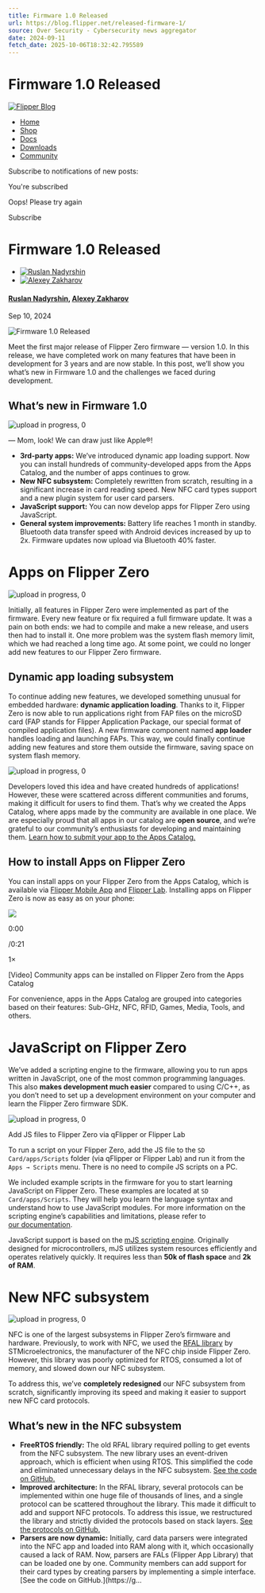 ```yaml
---
title: Firmware 1.0 Released
url: https://blog.flipper.net/released-firmware-1/
source: Over Security - Cybersecurity news aggregator
date: 2024-09-11
fetch_date: 2025-10-06T18:32:42.795589
---
```


# Firmware 1.0 Released

[![Flipper Blog](https://blog.flipper.net/content/images/2022/07/orange_text_transpar-2.png)](https://blog.flipper.net)

* [Home](https://flipperzero.one/)
* [Shop](https://shop.flipperzero.one/)
* [Docs](https://docs.flipper.net/)
* [Downloads](https://flipperzero.one/downloads)
* [Community](https://flipperzero.one/community)

Subscribe to notifications of new posts:

You're subscribed

Oops! Please try again

Subscribe

# Firmware 1.0 Released

* [![Ruslan Nadyrshin](/content/images/size/w100/2024/03/007.jpg)](/author/ruslan/)
* [![Alexey Zakharov](/content/images/size/w100/2024/08/IMG_7628.jpeg)](/author/alexey/)

#### [Ruslan Nadyrshin](/author/ruslan/), [Alexey Zakharov](/author/alexey/)

Sep 10, 2024

![Firmware 1.0 Released](/content/images/size/w2000/2024/09/Flipper_Zero_Firmware_1.0_main_illustration_compressed-1.jpg)

Meet the first major release of Flipper Zero firmware — version 1.0. In this release, we have completed work on many features that have been in development for 3 years and are now stable. In this post, we’ll show you what’s new in Firmware 1.0 and the challenges we faced during development.

## What’s new in Firmware 1.0

![upload in progress, 0](https://blog.flipper.net/content/images/2024/09/Flipper_Zero_Firmware_1.0_whats_new_02--1-.png)

— Mom, look! We can draw just like Apple®!

* **3rd-party apps:** We’ve introduced dynamic app loading support. Now you can install hundreds of community-developed apps from the Apps Catalog, and the number of apps continues to grow.
* **New NFC subsystem:** Completely rewritten from scratch, resulting in a significant increase in card reading speed. New NFC card types support and a new plugin system for user card parsers.
* **JavaScript support:** You can now develop apps for Flipper Zero using JavaScript.
* **General system improvements:** Battery life reaches 1 month in standby. Bluetooth data transfer speed with Android devices increased by up to 2x. Firmware updates now upload via Bluetooth 40% faster.

# Apps on Flipper Zero

![upload in progress, 0](https://blog.flipper.net/content/images/2024/07/Flipper_Zero_apps_installation.jpg)

Initially, all features in Flipper Zero were implemented as part of the firmware. Every new feature or fix required a full firmware update. It was a pain on both ends: we had to compile and make a new release, and users then had to install it. One more problem was the system flash memory limit, which we had reached a long time ago. At some point, we could no longer add new features to our Flipper Zero firmware.

## Dynamic app loading subsystem

To continue adding new features, we developed something unusual for embedded hardware: **dynamic application loading**. Thanks to it, Flipper Zero is now able to run applications right from FAP files on the microSD card (FAP stands for Flipper Application Package, our special format of compiled application files). A new firmware component named **app loader** handles loading and launching FAPs. This way, we could finally continue adding new features and store them outside the firmware, saving space on system flash memory.

![upload in progress, 0](https://blog.flipper.net/content/images/2024/08/Flipper_Zero_dynamic_app_loading_from_microSD_card.jpg)

Developers loved this idea and have created hundreds of applications! However, these were scattered across different communities and forums, making it difficult for users to find them. That’s why we created the Apps Catalog, where apps made by the community are available in one place. We are especially proud that all apps in our catalog are **open source**, and we’re grateful to our community’s enthusiasts for developing and maintaining them. [Learn how to submit your app to the Apps Catalog.](https://github.com/flipperdevices/flipper-application-catalog/blob/main/documentation/Contributing.md)

## How to install Apps on Flipper Zero

You can install apps on your Flipper Zero from the Apps Catalog, which is available via [Flipper Mobile App](https://flpr.app/?ref=blog.flipper.net) and [Flipper Lab](https://lab.flipper.net/apps). Installing apps on Flipper Zero is now as easy as on your phone:

[![](https://img.spacergif.org/v1/1920x1080/0a/spacer.png)](https://blog.flipper.net/content/media/2024/08/flipperzero-app-install-4.mp4)

0:00

/0:21

1×

[Video] Community apps can be installed on Flipper Zero from the Apps Catalog

For convenience, apps in the Apps Catalog are grouped into categories based on their features: Sub-GHz, NFC, RFID, Games, Media, Tools, and others.

# JavaScript on Flipper Zero

We’ve added a scripting engine to the firmware, allowing you to run apps written in JavaScript, one of the most common programming languages. This also **makes development much easier** compared to using C/C++, as you don’t need to set up a development environment on your computer and learn the Flipper Zero firmware SDK.

![upload in progress, 0](https://blog.flipper.net/content/images/2024/09/Flipper_Zero_JavaScript_support_new.png)

Add JS files to Flipper Zero via qFlipper or Flipper Lab

To run a script on your Flipper Zero, add the JS file to the `SD Card/apps/Scripts` folder (via qFlipper or Flipper Lab) and run it from the `Apps → Scripts` menu. There is no need to compile JS scripts on a PC.

We included example scripts in the firmware for you to start learning JavaScript on Flipper Zero. These examples are located at `SD Card/apps/Scripts`. They will help you learn the language syntax and understand how to use JavaScript modules. For more information on the scripting engine’s capabilities and limitations, please refer to [our documentation](https://developer.flipper.net/flipperzero/doxygen/js.html).

JavaScript support is based on the [mJS scripting engine](https://github.com/cesanta/mjs). Originally designed for microcontrollers, mJS utilizes system resources efficiently and operates relatively quickly. It requires less than **50k of flash space** and **2k of RAM**.

# New NFC subsystem

![upload in progress, 0](https://blog.flipper.net/content/images/2024/08/Flipper_Zero_new_NFC_subsystem.png)

NFC is one of the largest subsystems in Flipper Zero’s firmware and hardware. Previously, to work with NFC, we used the [RFAL library](https://www.st.com/en/embedded-software/stsw-st25rfal002.html) by STMicroelectronics, the manufacturer of the NFC chip inside Flipper Zero. However, this library was poorly optimized for RTOS, consumed a lot of memory, and slowed down our NFC subsystem.

To address this, we’ve **completely redesigned** our NFC subsystem from scratch, significantly improving its speed and making it easier to support new NFC card protocols.

## What’s new in the NFC subsystem

* **FreeRTOS friendly:** The old RFAL library required polling to get events from the NFC subsystem. The new library uses an event-driven approach, which is efficient when using RTOS. This simplified the code and eliminated unnecessary delays in the NFC subsystem. [See the code on GitHub.](https://github.com/flipperdevices/flipperzero-firmware/blob/7c88a4a8f1062063b74277c03617fb9e083e538b/targets/f7/furi_hal/furi_hal_nfc_event.c#L47)
* **Improved architecture:** In the RFAL library, several protocols can be implemented within one huge file of thousands of lines, and a single protocol can be scattered throughout the library. This made it difficult to add and support NFC protocols. To address this issue, we restructured the library and strictly divided the protocols based on stack layers. [See the protocols on GitHub.](https://github.com/flipperdevices/flipperzero-firmware/tree/dev/lib/nfc/protocols)
* **Parsers are now dynamic:** Initially, card data parsers were integrated into the NFC app and loaded into RAM along with it, which occasionally caused a lack of RAM. Now, parsers are FALs (Flipper App Library) that can be loaded one by one. Community members can add support for their card types by creating parsers by implementing a simple interface. [See the code on GitHub.](https://g...